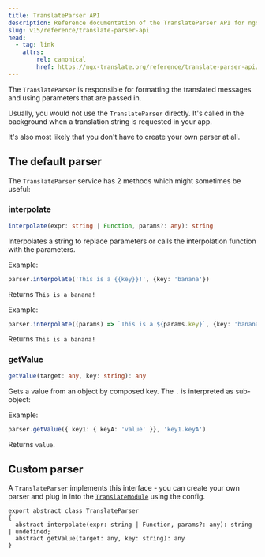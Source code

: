 ```yaml
---
title: TranslateParser API
description: Reference documentation of the TranslateParser API for ngx-translate.
slug: v15/reference/translate-parser-api
head:
  - tag: link
    attrs:
        rel: canonical
        href: https://ngx-translate.org/reference/translate-parser-api/
---
```


The `TranslateParser` is responsible for formatting the translated messages
and using parameters that are passed in.

Usually, you would not use the `TranslateParser` directly. It's called in the
background when a translation string is requested in your app.

It's also most likely that you don't have to create your own parser at all.

## The default parser

The `TranslateParser` service has 2 methods which might sometimes be useful:

### interpolate

~~~ts
interpolate(expr: string | Function, params?: any): string
~~~

Interpolates a string to replace parameters or calls the interpolation function with the parameters.

Example:

~~~ts
parser.interpolate('This is a {{key}}!', {key: 'banana'})
~~~

Returns `This is a banana!`

Example:

~~~ts
parser.interpolate((params) => `This is a ${params.key}`, {key: 'banana'})
~~~

Returns `This is a banana!`

### getValue

~~~ts
getValue(target: any, key: string): any
~~~

Gets a value from an object by composed key. The `.` is interpreted as sub-object:

Example:

~~~ts
parser.getValue({ key1: { keyA: 'value' }}, 'key1.keyA')
~~~

Returns `value`.

## Custom parser

A `TranslateParser` implements this interface - you can create your
own parser and plug in into the [`TranslateModule`](/v15/reference/translate-module-api/) using
the config.

~~~
export abstract class TranslateParser 
{
  abstract interpolate(expr: string | Function, params?: any): string | undefined;
  abstract getValue(target: any, key: string): any
}
~~~
